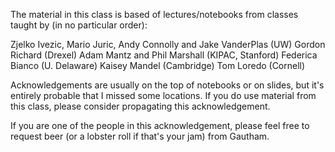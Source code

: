 The material in this class is based of lectures/notebooks from classes taught by (in no particular order):

Zjelko Ivezic, Mario Juric, Andy Connolly and Jake VanderPlas (UW)
Gordon Richard (Drexel)
Adam Mantz and Phil Marshall (KIPAC, Stanford)
Federica Bianco (U. Delaware)
Kaisey Mandel (Cambridge)
Tom Loredo (Cornell)

Acknowledgements are usually on the top of notebooks or on slides, but it's entirely probable that I missed some locations. If you do use material from this class, please consider propagating this acknowledgement.

If you are one of the people in this acknowledgement, please feel free to request beer (or a lobster roll if that's your jam) from Gautham.
